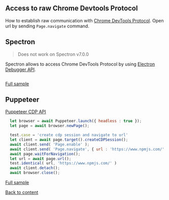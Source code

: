## Access to raw Chrome Devtools Protocol
How to establish raw communication with [Chrome DevTools Protocol](https://chromedevtools.github.io/devtools-protocol/). Open url by sending `Page.navigate` command.

## Spectron

>Does not work on Spectron v7.0.0

Spectron allows to access Chrome DevTools Protocol by using [Electron Debugger API](https://electronjs.org/docs/api/debugger#debuggersendcommandmethod-commandparams-callback).

```javascript
```
[Full sample](../../../../sample/spectron/CDP.test.s)

## Puppeteer

[Puppeteer CDP API](https://pptr.dev/#?product=Puppeteer&version=v2.0.0&show=api-class-cdpsession)

```javascript
  let browser = await Puppeteer.launch({ headless : true });
  let page = await browser.newPage();

  test.case = 'create cdp session and navigate to url'
  let client = await page.target().createCDPSession();
  await client.send( 'Page.enable' );
  await client.send( 'Page.navigate', { url : 'https://www.npmjs.com/' });
  await page.waitForNavigation();
  let url = await page.url();
  test.identical( url, 'https://www.npmjs.com/' )
  await client.detach();
  await browser.close();
```
[Full sample](../../../../sample/puppeteer/CDP.test.s)


[Back to content](../Comparison.md)

